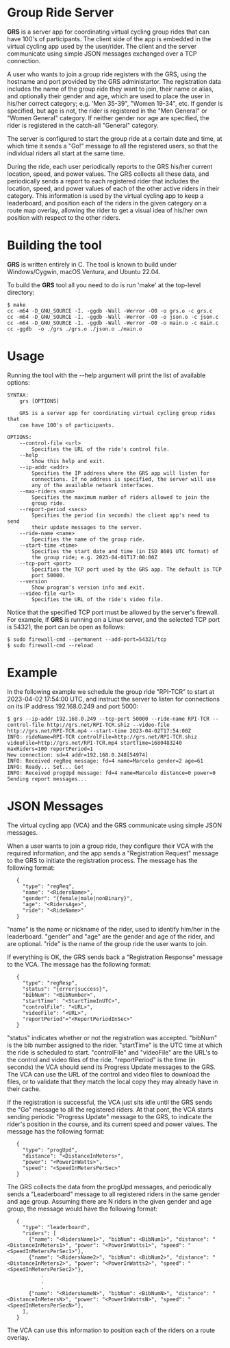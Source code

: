 # Group Ride Server

**GRS** is a server app for coordinating virtual cycling group rides that can have 100's of participants. The client side of the app is embedded in the virtual cycling app used by the user/rider. The client and the server communicate using simple JSON messages exchanged over a TCP connection.

A user who wants to join a group ride registers with the GRS, using the hostname and port provided by the GRS administartor. The registration data includes the name of the group ride they want to join, their name or alias, and optionally their gender and age, which are used to place the user in his/her correct category; e.g. 'Men 35-39", "Women 19-34", etc. If gender is specified, but age is not, the rider is registered in the "Men General" or "Women General" category. If neither gender nor age are specified, the rider is registered in the catch-all "General" category.

The server is configured to start the group ride at a certain date and time, at which time it sends a "Go!" message to all the registered users, so that the individual riders all start at the same time.

During the ride, each user periodically reports to the GRS his/her current location, speed, and power values. The GRS collects all these data, and periodically sends a report to each registered rider that includes the location, speed, and power values of each of the other active riders in their category.  This information is used by the virtual cycling app to keep a leaderboard, and position each of the riders in the given category on a route map overlay, allowing the rider to get a visual idea of his/her own position with respect to the other riders.

# Building the tool

**GRS** is written entirely in C. The tool is known to build under Windows/Cygwin, macOS Ventura, and Ubuntu 22.04.
 
To build the **GRS** tool all you need to do is run 'make' at the top-level directory:

```
$ make
cc -m64 -D_GNU_SOURCE -I. -ggdb -Wall -Werror -O0 -o grs.o -c grs.c
cc -m64 -D_GNU_SOURCE -I. -ggdb -Wall -Werror -O0 -o json.o -c json.c
cc -m64 -D_GNU_SOURCE -I. -ggdb -Wall -Werror -O0 -o main.o -c main.c
cc -ggdb  -o ./grs ./grs.o ./json.o ./main.o
```

# Usage

Running the tool with the --help argument will print the list of available options:

```
SYNTAX:
    grs [OPTIONS]

    GRS is a server app for coordinating virtual cycling group rides that
    can have 100's of participants.

OPTIONS:
    --control-file <url>
        Specifies the URL of the ride's control file.
    --help
        Show this help and exit.
    --ip-addr <addr>
        Specifies the IP address where the GRS app will listen for
        connections. If no address is specified, the server will use
        any of the available network interfaces.
    --max-riders <num>
        Specifies the maximum number of riders allowed to join the
        group ride.
    --report-period <secs>
        Specifies the period (in seconds) the client app's need to send
        their update messages to the server.
    --ride-name <name>
        Specifies the name of the group ride.
    --start-time <time>
        Specifies the start date and time (in ISO 8601 UTC format) of
        the group ride; e.g. 2023-04-01T17:00:00Z
    --tcp-port <port>
        Specifies the TCP port used by the GRS app. The default is TCP
        port 50000.
    --version
        Show program's version info and exit.
    --video-file <url>
        Specifies the URL of the ride's video file.
```

Notice that the specified TCP port must be allowed by the server's firewall.  For example, if **GRS** is running on a Linux server, and the selected TCP port is 54321, the port can be open as follows:

```
$ sudo firewall-cmd --permanent --add-port=54321/tcp
$ sudo firewall-cmd --reload
```

# Example

In the following example we schedule the group ride "RPI-TCR" to start at 2023-04-02 17:54:00 UTC, and instruct the server to listen for connections on its IP address 192.168.0.249 and port 5000: 

```
$ grs --ip-addr 192.168.0.249 --tcp-port 50000 --ride-name RPI-TCR --control-file http://grs.net/RPI-TCR.shiz --video-file  http://grs.net/RPI-TCR.mp4 --start-time 2023-04-02T17:54:00Z
INFO: rideName=RPI-TCR controlFile=http://grs.net/RPI-TCR.shiz videoFile=http://grs.net/RPI-TCR.mp4 startTime=1680483240 maxRiders=100 reportPeriod=1
New connection: sd=4 addr=192.168.0.248[54974]
INFO: Received regReq message: fd=4 name=Marcelo gender=2 age=61
INFO: Ready... Set... Go!
INFO: Received progUpd message: fd=4 name=Marcelo distance=0 power=0
Sending report messages...
```

# JSON Messages

The virtual cycling app (VCA) and the GRS communicate using simple JSON messages.

When a user wants to join a group ride, they configure their VCA with the required information, and the app sends a "Registration Request" message to the GRS to initiate the registration process.  The message has the following format:

```
   {
     "type": "regReq",
     "name": "<RidersName>",
     "gender": "{female|male|nonBinary}",
     "age": "<RidersAge>",
     "ride": "<RideName>"
   }
```

"name" is the name or nickname of the rider, used to identify him/her in the leaderboard. "gender" and "age" are the gender and age of the rider, and are optional. "ride" is the name of the group ride the user wants to join.

If everything is OK, the GRS sends back a "Registration Response" message to the VCA. The message has the following format:

```
   {
     "type": "regResp",
     "status": "{error|success}",
     "bibNum": "<BibNumber>",
     "startTime": "<StartTimeInUTC>",
     "controlFile": "<URL>",
     "videoFile": "<URL>",
     "reportPeriod"="<ReportPeriodInSec>"
   }
```

"status" indicates whether or not the registration was accepted. "bibNum" is the bib number assigned to the rider. "startTime" is the UTC time at which the ride is scheduled to start. "controlFile" and "videoFile" are the URL's to the control and video files of the ride. "reportPeriod" is the time (in seconds) the VCA should send its Progress Update messages to the GRS.  The VCA can use the URL of the control and video files to download the files, or to validate that they match the local copy they may already have in their cache.

If the registration is successful, the VCA just sits idle until the GRS sends the "Go" message to all the registered riders.  At that pont, the VCA starts sending periodic "Progress Update" message to the GRS, to indicate the rider's position in the course, and its current speed and power values. The message has the following format:

```
   {
     "type": "progUpd",
     "distance": "<DistanceInMeters>",
     "power": "<PowerInWatts>",
     "speed": "<SpeedInMetersPerSec>"
   }
```

The GRS collects the data from the progUpd messages, and periodically sends a "Leaderboard" message to all registered riders in the same gender and age group.  Assuming there are N riders in the given gender and age group, the message would have the following format:

```
   {
     "type": "leaderboard",
     "riders": [
       {"name": "<RidersName1>", "bibNum": <BibNum1>", "distance": "<DistanceInMeters1>", "power": "<PowerInWatts1>", "speed": "<SpeedInMetersPerSec1>"},
       {"name": "<RidersName2>", "bibNum": <BibNum2>", "distance": "<DistanceInMeters2>", "power": "<PowerInWatts2>", "speed": "<SpeedInMetersPerSec2>"},
           .
           .
           .
       {"name": "<RidersNameN>", "bibNum": <BibNumN>", "distance": "<DistanceInMetersN>", "power": "<PowerInWattsN>", "speed": "<SpeedInMetersPerSecN>"},
     ],
   }
```

The VCA can use this information to position each of the riders on a route overlay.


 

